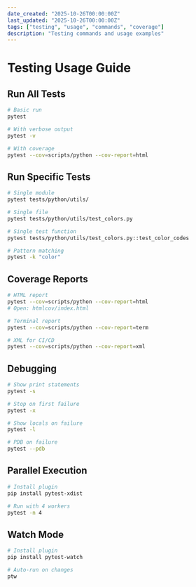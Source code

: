 ```yaml
---
date_created: "2025-10-26T00:00:00Z"
last_updated: "2025-10-26T00:00:00Z"
tags: ["testing", "usage", "commands", "coverage"]
description: "Testing commands and usage examples"
---
```

# Testing Usage Guide

## Run All Tests

```bash
# Basic run
pytest

# With verbose output
pytest -v

# With coverage
pytest --cov=scripts/python --cov-report=html
```

## Run Specific Tests

```bash
# Single module
pytest tests/python/utils/

# Single file
pytest tests/python/utils/test_colors.py

# Single test function
pytest tests/python/utils/test_colors.py::test_color_codes

# Pattern matching
pytest -k "color"
```

## Coverage Reports

```bash
# HTML report
pytest --cov=scripts/python --cov-report=html
# Open: htmlcov/index.html

# Terminal report
pytest --cov=scripts/python --cov-report=term

# XML for CI/CD
pytest --cov=scripts/python --cov-report=xml
```

## Debugging

```bash
# Show print statements
pytest -s

# Stop on first failure
pytest -x

# Show locals on failure
pytest -l

# PDB on failure
pytest --pdb
```

## Parallel Execution

```bash
# Install plugin
pip install pytest-xdist

# Run with 4 workers
pytest -n 4
```

## Watch Mode

```bash
# Install plugin
pip install pytest-watch

# Auto-run on changes
ptw
```
